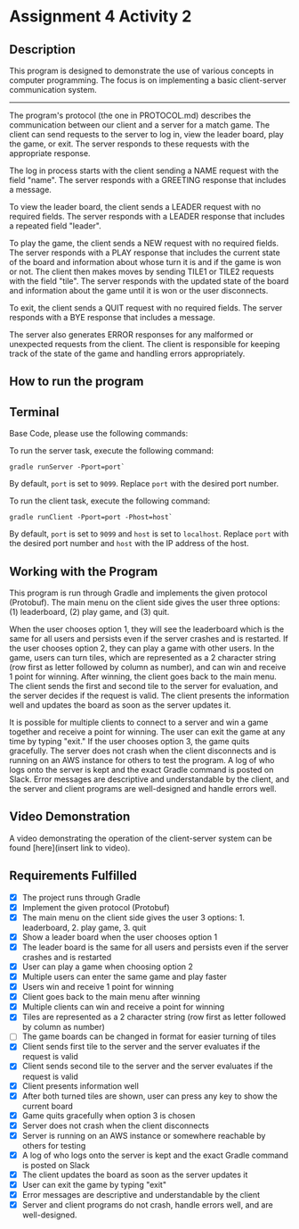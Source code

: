 # Assignment 4 Activity 2

## Description

This program is designed to demonstrate the use of various concepts in computer programming. The focus is on implementing a basic client-server communication system.
***
The program's protocol (the one in PROTOCOL.md) describes the communication between our client and a server for a match game. The client can send requests to the server to log in, view the leader board, play the game, or exit. The server responds to these requests with the appropriate response.

The log in process starts with the client sending a NAME request with the field "name". The server responds with a GREETING response that includes a message.

To view the leader board, the client sends a LEADER request with no required fields. The server responds with a LEADER response that includes a repeated field "leader".

To play the game, the client sends a NEW request with no required fields. The server responds with a PLAY response that includes the current state of the board and information about whose turn it is and if the game is won or not. The client then makes moves by sending TILE1 or TILE2 requests with the field "tile". The server responds with the updated state of the board and information about the game until it is won or the user disconnects.

To exit, the client sends a QUIT request with no required fields. The server responds with a BYE response that includes a message.

The server also generates ERROR responses for any malformed or unexpected requests from the client. The client is responsible for keeping track of the state of the game and handling errors appropriately.
## How to run the program
## Terminal

Base Code, please use the following commands:

To run the server task, execute the following command:

```
gradle runServer -Pport=port`
```

By default, `port` is set to `9099`. Replace `port` with the desired port number.

To run the client task, execute the following command:

```
gradle runClient -Pport=port -Phost=host`
```

By default, `port` is set to `9099` and `host` is set to `localhost`. Replace `port` with the desired port number and `host` with the IP address of the host.

## Working with the Program

This program is run through Gradle and implements the given protocol (Protobuf). The main menu on the client side gives the user three options: (1) leaderboard, (2) play game, and (3) quit.

When the user chooses option 1, they will see the leaderboard which is the same for all users and persists even if the server crashes and is restarted. If the user chooses option 2, they can play a game with other users. In the game, users can turn tiles, which are represented as a 2 character string (row first as letter followed by column as number), and can win and receive 1 point for winning. After winning, the client goes back to the main menu. The client sends the first and second tile to the server for evaluation, and the server decides if the request is valid. The client presents the information well and updates the board as soon as the server updates it.

It is possible for multiple clients to connect to a server and win a game together and receive a point for winning. The user can exit the game at any time by typing "exit." If the user chooses option 3, the game quits gracefully. The server does not crash when the client disconnects and is running on an AWS instance for others to test the program. A log of who logs onto the server is kept and the exact Gradle command is posted on Slack. Error messages are descriptive and understandable by the client, and the server and client programs are well-designed and handle errors well.
## Video Demonstration

A video demonstrating the operation of the client-server system can be found [here](insert link to video).

## Requirements Fulfilled

- [x]  The project runs through Gradle
- [x]   Implement the given protocol (Protobuf)
- [x]   The main menu on the client side gives the user 3 options: 1. leaderboard, 2. play game, 3. quit
- [x]   Show a leader board when the user chooses option 1
-  [x]  The leader board is the same for all users and persists even if the server crashes and is restarted
- [x]   User can play a game when choosing option 2
- [x]   Multiple users can enter the same game and play faster
- [x]   Users win and receive 1 point for winning
- [x]   Client goes back to the main menu after winning
- [x]   Multiple clients can win and receive a point for winning
- [x]   Tiles are represented as a 2 character string (row first as letter followed by column as number)
- [ ]   The game boards can be changed in format for easier turning of tiles
- [x]   Client sends first tile to the server and the server evaluates if the request is valid
- [x]   Client sends second tile to the server and the server evaluates if the request is valid
- [x]   Client presents information well
- [x]   After both turned tiles are shown, user can press any key to show the current board
- [x]   Game quits gracefully when option 3 is chosen
- [x]   Server does not crash when the client disconnects
- [x]   Server is running on an AWS instance or somewhere reachable by others for testing
- [x]   A log of who logs onto the server is kept and the exact Gradle command is posted on Slack
- [x]   The client updates the board as soon as the server updates it
- [x]   User can exit the game by typing "exit"
- [x]   Error messages are descriptive and understandable by the client
- [x]   Server and client programs do not crash, handle errors well, and are well-designed.